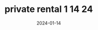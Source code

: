 ---
date: 2024-01-14
draft: false
durationMinutes: 300
title: private rental 1 14 24
occurrences:
  - date: 2024-01-14T16:00:00.000Z
    note: ''
---